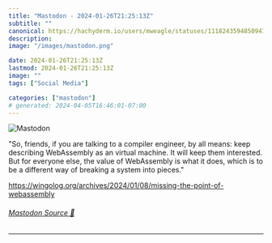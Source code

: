 ```yaml
---
title: "Mastodon - 2024-01-26T21:25:13Z"
subtitle: ""
canonical: https://hachyderm.io/users/mweagle/statuses/111824359485094191
description:
image: "/images/mastodon.png"

date: 2024-01-26T21:25:13Z
lastmod: 2024-01-26T21:25:13Z
image: ""
tags: ["Social Media"]

categories: ["mastodon"]
# generated: 2024-04-05T16:46:01-07:00
---
```

![Mastodon](/images/mastodon.png)

<p>&quot;So, friends, if you are talking to a compiler engineer, by all means: keep describing WebAssembly as an virtual machine. It will keep them interested. But for everyone else, the value of WebAssembly is what it does, which is to be a different way of breaking a system into pieces.&quot;</p><p><a href="https://wingolog.org/archives/2024/01/08/missing-the-point-of-webassembly" target="_blank" rel="nofollow noopener noreferrer" translate="no"><span class="invisible">https://</span><span class="ellipsis">wingolog.org/archives/2024/01/</span><span class="invisible">08/missing-the-point-of-webassembly</span></a></p>


###### [Mastodon Source 🐘](https://hachyderm.io/@mweagle/111824359485094191)

___
